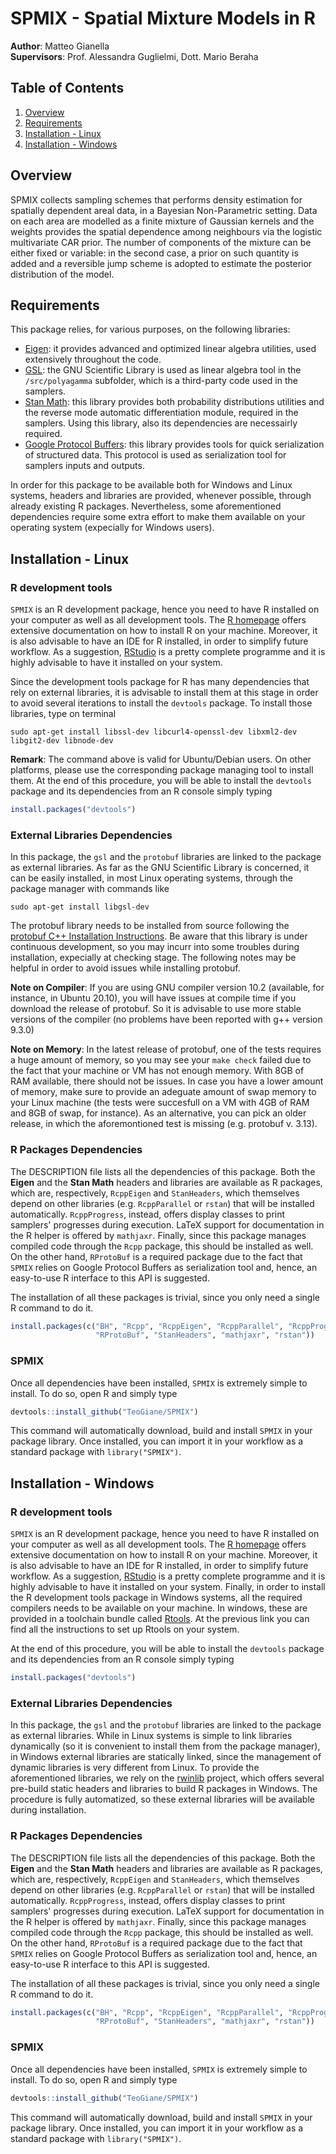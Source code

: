 # SPMIX - Spatial Mixture Models in R
<strong>Author</strong>: Matteo Gianella <br>
<strong>Supervisors</strong>: Prof. Alessandra Guglielmi, Dott. Mario Beraha

## Table of Contents
1. [Overview](#overview)
2. [Requirements](#requirements)
3. [Installation - Linux](#installation---linux)
4. [Installation - Windows](#installation---windows)

## Overview
SPMIX collects sampling schemes that performs density estimation for spatially dependent areal data, in a Bayesian Non-Parametric setting. Data on each area are modelled as a finite mixture of Gaussian kernels and the weights provides the spatial dependence among neighbours via the logistic multivariate CAR prior. The number of components of the mixture can be either fixed or variable: in the second case, a prior on such quantity is added and a reversible jump scheme is adopted to estimate the posterior distribution of the model.

## Requirements
This package relies, for various purposes, on the following libraries:

* [Eigen](http://eigen.tuxfamily.org/index.php?title=Main_Page): it provides advanced and optimized linear algebra utilities, used extensively throughout the code.
* [GSL](https://www.gnu.org/software/gsl/): the GNU Scientific Library is used as linear algebra tool in the <code>/src/polyagamma</code> subfolder, which is a third-party code used in the samplers.
* [Stan Math](https://mc-stan.org/math/): this library provides both probability distributions utilities and the reverse mode automatic differentiation module, required in the samplers. Using this library, also its dependencies are necessairly required.
* [Google Protocol Buffers](https://developers.google.com/protocol-buffers): this library provides tools for quick serialization of structured data. This protocol is used as serialization tool for samplers inputs and outputs.

In order for this package to be available both for Windows and Linux systems, headers and libraries are provided, whenever possible, through already existing R packages. Nevertheless, some aforementioned dependencies require some extra effort to make them available on your operating system (expecially for Windows users).

## Installation - Linux
### R development tools
<code>SPMIX</code> is an R development package, hence you need to have R installed on your computer as well as all development tools. The [R homepage](https://www.r-project.org/) offers extensive documentation on how to install R on your machine. Moreover, it is also advisable to have an IDE for R installed, in order to simplify future workflow. As a suggestion, [RStudio](https://rstudio.com/) is a pretty complete programme and it is highly advisable to have it installed on your system.

Since the development tools package for R has many dependencies that rely on external libraries, it is advisable to install them at this stage in order to avoid several iterations to install the <code>devtools</code> package. To install those libraries, type on terminal
```shell
sudo apt-get install libssl-dev libcurl4-openssl-dev libxml2-dev libgit2-dev libnode-dev
```
**Remark**: The command above is valid for Ubuntu/Debian users. On other platforms, please use the corresponding package managing tool to install them.
At the end of this procedure, you will be able to install the <code>devtools</code> package and its dependencies from an R console simply typing
```r
install.packages("devtools")
```
### External Libraries Dependencies
In this package, the <code>gsl</code> and the <code>protobuf</code> libraries are linked to the package as external libraries. As far as the GNU Scientific Library is concerned, it can be easily installed, in most Linux operating systems, through the package manager with commands like
```shell
sudo apt-get install libgsl-dev
```
The protobuf library needs to be installed from source following the [protobuf C++ Installation Instructions](https://github.com/protocolbuffers/protobuf/blob/master/src/README.md).
Be aware that this library is under continuous development, so you may incurr into some troubles during installation, expecially at checking stage. The following notes may be helpful in order to avoid issues while installing protobuf.

**Note on Compiler**: If you are using GNU compiler version 10.2 (available, for instance, in Ubuntu 20.10), you will have issues at compile time if you download the release of protobuf. So it is advisable to use more stable versions of the compiler (no problems have been reported with g++ version 9.3.0)

**Note on Memory**: In the latest release of protobuf, one of the tests requires a huge amount of memory, so you may see your <code>make check</code> failed due to the fact that your machine or VM has not enough memory. With 8GB of RAM available, there should not be issues. In case you have a lower amount of memory, make sure to provide an adeguate amount of swap memory to your Linux machine (the tests were succesfull on a VM with 4GB of RAM and 8GB of swap, for instance). As an alternative, you can pick an older release, in which the aforemontioned test is missing (e.g. protobuf v. 3.13).

### R Packages Dependencies
The DESCRIPTION file lists all the dependencies of this package. Both the <strong>Eigen</strong> and the <strong>Stan Math</strong> headers and libraries are available as R packages, which are, respectively, <code>RcppEigen</code> and <code>StanHeaders</code>, which themselves depend on other libraries (e.g. <code>RcppParallel</code> or <code>rstan</code>) that will be installed automatically. <code>RcppProgress</code>, instead, offers display classes to print samplers' progresses during execution. LaTeX support for documentation in the R helper is offered by <code>mathjaxr</code>. Finally, since this package manages compiled code through the <code>Rcpp</code> package, this should be installed as well. On the other hand, <code>RProtoBuf</code> is a required package due to the fact that <code>SPMIX</code> relies on Google Protocol Buffers as serialization tool and, hence, an easy-to-use R interface to this API is suggested.

The installation of all these packages is trivial, since you only need a single R command to do it.
```r
install.packages(c("BH", "Rcpp", "RcppEigen", "RcppParallel", "RcppProgress",
                   "RProtoBuf", "StanHeaders", "mathjaxr", "rstan"))
```

### SPMIX
Once all dependencies have been installed, <code>SPMIX</code> is extremely simple to install. To do so, open R and simply type
```r
devtools::install_github("TeoGiane/SPMIX")
```
This command will automatically download, build and install <code>SPMIX</code> in your package library. Once installed, you can import it in your workflow as a standard package with <code>library("SPMIX")</code>.

## Installation - Windows
### R development tools
<code>SPMIX</code> is an R development package, hence you need to have R installed on your computer as well as all development tools. The [R homepage](https://www.r-project.org/) offers extensive documentation on how to install R on your machine. Moreover, it is also advisable to have an IDE for R installed, in order to simplify future workflow. As a suggestion, [RStudio](https://rstudio.com/) is a pretty complete programme and it is highly advisable to have it installed on your system. Finally, in order to install the R development tools package in Windows systems, all the required compilers needs to be available on your machine. In windows, these are provided in a toolchain bundle called [Rtools](https://cran.r-project.org/bin/windows/Rtools/). At the previous link you can find all the instructions to set up Rtools on your system.

<!---
In order to add the Rtools binary path to PATH variable and set compatibility flags for the compiler to avoid unnecessary warnings at compile time, type in the Rtools Bash (available when Rtools is installed) the following commands:
```shell
echo 'PATH="${RTOOLS40_HOME}\\usr\\bin;${PATH}"' >> Documents/.Renviron
mkdir -p Documents/.R
echo 'CXX17FLAGS = -O2 -mtune=native -mmmx -msse -msse2 -msse3 -mssse3 -msse4.1 -msse4.2' >> Documents/.R/Makevars.win
```
-->

At the end of this procedure, you will be able to install the <code>devtools</code> package and its dependencies from an R console simply typing
```r
install.packages("devtools")
```

### External Libraries Dependencies
In this package, the <code>gsl</code> and the <code>protobuf</code> libraries are linked to the package as external libraries. While in Linux systems is simple to link libraries dynamically (so it is convenient to install them from the package manager), in Windows external libraries are statically linked, since the management of dynamic libraries is very different from Linux. To provide the aforementioned libraries, we rely on the [rwinlib](https://github.com/rwinlib) project, which offers several pre-build static headers and libraries to build R packages in Windows. The procedure is fully automatized, so these external libraries will be available during installation.

<!---
While Unix systems are organized in repositories and manages libraries via package managing programmes, on Windows things are more complicated, in general. The general approach adopted here is to exploit the R toolchain provided with Rtools to compile and install the external libraries dependencies emulating a Unix environment. Main reference for this procedure is the [Rtools Packages Repository](https://github.com/r-windows/rtools-packages), which offers an extremely automatized procedure to build and install the required libraries for both 32 and 64 bits architectures. In the following we report the necessary instructions, with the aim of furtherly simplifying the procedure.

Open the Rtools Bash terminal (it has been installed with Rtools, you can find it simply searching for "Rtools Bash" on Windows search bar) and simply follow these instructions:

* **Enable all upstream MSYS2 build tools**: this will allow the installation of further packages required by <code>protobuf</code>. Type:
```shell
sed -i '78,79 s/^#//' $RTOOLS40_HOME\\etc\\pacman.conf
echo 'SigLevel = Never' >> $RTOOLS40_HOME\\etc\\pacman.conf
pacman -Sy
```
* **Clone the Rtools Packages repo**: after git installation (you can skip the command on the first line in case you have [Git](https://gitforwindows.org/) already installed on your OS), clone the <code>rtools-packages</code> repository. You can choose whichever location you like to clone the repo. Use the following commands:
```shell
pacman -S git
git clone https://github.com/r-windows/rtools-packages.git
cd rtools-packages
```
* **Build and Install the gsl library**: the following commands also clean the folder from files created during the build. Type:
```shell
cd mingw-w64-gsl
makepkg-mingw --syncdeps --noconfirm
pacman -U mingw-w64-i686-gsl-2.6-1-any.pkg.tar.xz
pacman -U mingw-w64-x86_64-gsl-2.6-1-any.pkg.tar.xz
rm -f -r pkg src *.xz *.gz
cd ../
```
* **Build and Install the protobuf library**: the following commands also clean the folder from files created during the build. Type:
```shell
cd mingw-w64-protobuf
makepkg-mingw --syncdeps --noconfirm
pacman -U mingw-w64-i686-protobuf-3.12.4-1-any.pkg.tar.xz
pacman -U mingw-w64-x86_64-protobuf-3.12.4-1-any.pkg.tar.xz
rm -f -r pkg src *.xz *.gz
cd ../
```
-->

### R Packages Dependencies
The DESCRIPTION file lists all the dependencies of this package. Both the <strong>Eigen</strong> and the <strong>Stan Math</strong> headers and libraries are available as R packages, which are, respectively, <code>RcppEigen</code> and <code>StanHeaders</code>, which themselves depend on other libraries (e.g. <code>RcppParallel</code> or <code>rstan</code>) that will be installed automatically. <code>RcppProgress</code>, instead, offers display classes to print samplers' progresses during execution. LaTeX support for documentation in the R helper is offered by <code>mathjaxr</code>. Finally, since this package manages compiled code through the <code>Rcpp</code> package, this should be installed as well. On the other hand, <code>RProtoBuf</code> is a required package due to the fact that <code>SPMIX</code> relies on Google Protocol Buffers as serialization tool and, hence, an easy-to-use R interface to this API is suggested.

The installation of all these packages is trivial, since you only need a single R command to do it.
```r
install.packages(c("BH", "Rcpp", "RcppEigen", "RcppParallel", "RcppProgress",
                   "RProtoBuf", "StanHeaders", "mathjaxr", "rstan"))
```

### SPMIX
Once all dependencies have been installed, <code>SPMIX</code> is extremely simple to install. To do so, open R and simply type
```r
devtools::install_github("TeoGiane/SPMIX")
```
This command will automatically download, build and install <code>SPMIX</code> in your package library. Once installed, you can import it in your workflow as a standard package with <code>library("SPMIX")</code>.
